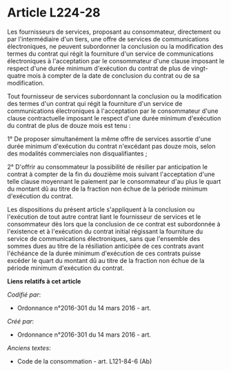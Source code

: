# Article L224-28

Les fournisseurs de services, proposant au consommateur, directement ou par l'intermédiaire d'un tiers, une offre de services
de communications électroniques, ne peuvent subordonner la conclusion ou la modification des termes du contrat qui régit la
fourniture d'un service de communications électroniques à l'acceptation par le consommateur d'une clause imposant le respect
d'une durée minimum d'exécution du contrat de plus de vingt-quatre mois à compter de la date de conclusion du contrat ou de
sa modification.

Tout fournisseur de services subordonnant la conclusion ou la modification des termes d'un contrat qui régit la fourniture
d'un service de communications électroniques à l'acceptation par le consommateur d'une clause contractuelle imposant le
respect d'une durée minimum d'exécution du contrat de plus de douze mois est tenu :

1° De proposer simultanément la même offre de services assortie d'une durée minimum d'exécution du contrat n'excédant pas
douze mois, selon des modalités commerciales non disqualifiantes ;

2° D'offrir au consommateur la possibilité de résilier par anticipation le contrat à compter de la fin du douzième mois
suivant l'acceptation d'une telle clause moyennant le paiement par le consommateur d'au plus le quart du montant dû au titre
de la fraction non échue de la période minimum d'exécution du contrat.

Les dispositions du présent article s'appliquent à la conclusion ou l'exécution de tout autre contrat liant le fournisseur de
services et le consommateur dès lors que la conclusion de ce contrat est subordonnée à l'existence et à l'exécution du
contrat initial régissant la fourniture du service de communications électroniques, sans que l'ensemble des sommes dues au
titre de la résiliation anticipée de ces contrats avant l'échéance de la durée minimum d'exécution de ces contrats puisse
excéder le quart du montant dû au titre de la fraction non échue de la période minimum d'exécution du contrat.

**Liens relatifs à cet article**

_Codifié par_:

  - Ordonnance n°2016-301 du 14 mars 2016 - art.

_Créé par_:

  - Ordonnance n°2016-301 du 14 mars 2016 - art.

_Anciens textes_:

  - Code de la consommation - art. L121-84-6 (Ab)
